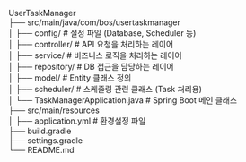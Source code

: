 UserTaskManager  
├── src/main/java/com/bos/usertaskmanager  
│   ├── config/        # 설정 파일 (Database, Scheduler 등)  
│   ├── controller/    # API 요청을 처리하는 레이어  
│   ├── service/       # 비즈니스 로직을 처리하는 레이어  
│   ├── repository/    # DB 접근을 담당하는 레이어  
│   ├── model/         # Entity 클래스 정의  
│   ├── scheduler/     # 스케줄링 관련 클래스 (Task 처리용)  
│   └── TaskManagerApplication.java  # Spring Boot 메인 클래스  
├── src/main/resources  
│   ├── application.yml  # 환경설정 파일  
├── build.gradle  
├── settings.gradle  
└── README.md  
